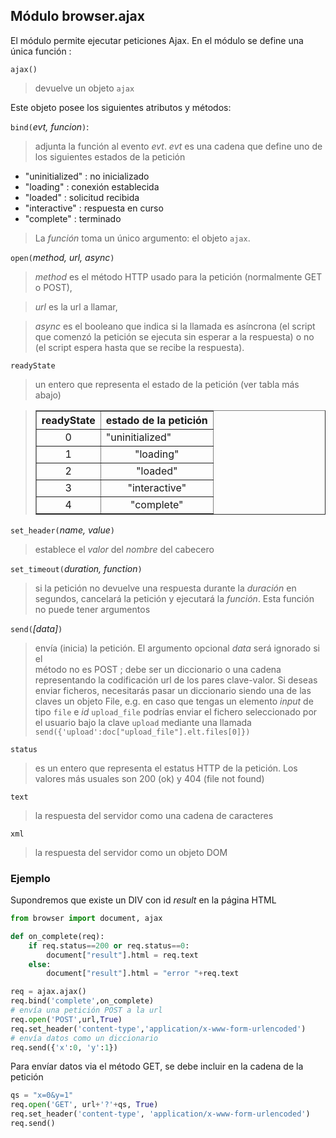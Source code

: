 Módulo **browser.ajax**
-----------------------

El módulo permite ejecutar peticiones Ajax. En el módulo se define una única función :

`ajax()`

> devuelve un objeto `ajax`

Este objeto posee los siguientes atributos y métodos:

`bind(`_evt, funcion_`)`:
> adjunta la función al evento *evt*. *evt* es una cadena que define uno de los siguientes estados
de la petición

- "uninitialized" : no inicializado
- "loading" : conexión establecida
- "loaded" : solicitud recibida
- "interactive" : respuesta en curso
- "complete" : terminado

> La _función_ toma un único argumento: el objeto `ajax`.

`open(`_method, url, async_`)`
> _method_ es el método HTTP usado para la petición (normalmente GET o POST), 

> _url_ es la url a llamar, 

> _async_ es el booleano que indica si la llamada es asíncrona (el
> script que comenzó la petición se ejecuta sin esperar a la 
> respuesta) o no (el script espera hasta que se recibe la respuesta).

`readyState`
> un entero que representa el estado de la petición (ver tabla más abajo)

<blockquote>
<table cellspacing=0 cellpadding=4 border=1>
<tr><th>
readyState
</th><th>
estado de la petición
</th></tr>
<tr><td align="center">0</td><td>"uninitialized"</td></tr>
<tr><td align="center">1</td><td align="center">"loading"</td></tr>
<tr><td align="center">2</td><td align="center">"loaded"</td></tr>
<tr><td align="center">3</td><td align="center">"interactive"</td></tr>
<tr><td align="center">4</td><td align="center">"complete"</td></tr>
</table>
</blockquote>

`set_header(`_name, value_`)`
> establece el _valor_ del _nombre_ del cabecero

`set_timeout(`_duration, function_`)`
> si la petición no devuelve una respuesta durante la _duración_ en segundos, cancelará la petición y ejecutará la _función_. Esta función no puede tener argumentos

`send(`_[data]_`)`
> envía (inicia) la petición. El argumento opcional _data_ será ignorado si el  
> método no es POST ; debe ser un diccionario o una cadena representando la codificación url
> de los pares clave-valor. Si deseas enviar ficheros, necesitarás pasar un diccionario siendo una de las claves
> un objeto File, e.g. en caso que tengas un elemento _input_ de tipo `file` e _id_ `upload_file` 
> podrías enviar el fichero seleccionado por el usuario bajo la clave `upload` mediante una 
> llamada `send({'upload':doc["upload_file"].elt.files[0]})`

`status`
> es un entero que representa el estatus HTTP de la petición. Los valores más usuales son 200 (ok) y 404 (file not found)

`text`
> la respuesta del servidor como una cadena de caracteres

`xml`
> la respuesta del servidor como un objeto DOM



### Ejemplo

Supondremos que existe un DIV con id _result_ en la página HTML

```python
from browser import document, ajax

def on_complete(req):
    if req.status==200 or req.status==0:
        document["result"].html = req.text
    else:
        document["result"].html = "error "+req.text

req = ajax.ajax()
req.bind('complete',on_complete)
# envía una petición POST a la url
req.open('POST',url,True)
req.set_header('content-type','application/x-www-form-urlencoded')
# envía datos como un diccionario
req.send({'x':0, 'y':1})
```
Para envíar datos via el método GET, se debe incluir en la cadena de la petición

```python
qs = "x=0&y=1"
req.open('GET', url+'?'+qs, True)
req.set_header('content-type', 'application/x-www-form-urlencoded')
req.send()
```
